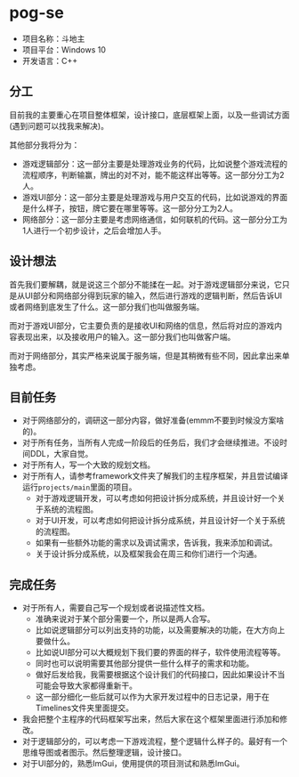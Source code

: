 # pog-se

- 项目名称：斗地主
- 项目平台：Windows 10
- 开发语言：C++

## 分工

目前我的主要重心在项目整体框架，设计接口，底层框架上面，以及一些调试方面(遇到问题可以找我来解决)。

其他部分我将分为：

- 游戏逻辑部分：这一部分主要是处理游戏业务的代码，比如说整个游戏流程的流程顺序，判断输赢，牌出的对不对，能不能这样出等等。这一部分分工为2人。
- 游戏UI部分：这一部分主要是处理游戏与用户交互的代码，比如说游戏的界面是什么样子，按钮，牌它要在哪里等等。这一部分分工为2人。
- 网络部分：这一部分主要是考虑网络通信，如何联机的代码。这一部分分工为1人进行一个初步设计，之后会增加人手。

## 设计想法

首先我们要解耦，就是说这三个部分不能揉在一起。对于游戏逻辑部分来说，它只是从UI部分和网络部分得到玩家的输入，然后进行游戏的逻辑判断，然后告诉UI或者网络到底发生了什么。这一部分我们也叫做服务端。

而对于游戏UI部分，它主要负责的是接收UI和网络的信息，然后将对应的游戏内容表现出来，以及接收用户的输入。这一部分我们也叫做客户端。

而对于网络部分，其实严格来说属于服务端，但是其稍微有些不同，因此拿出来单独考虑。

## 目前任务

- 对于网络部分的，调研这一部分内容，做好准备(emmm不要到时候没方案啥的)。
- 对于所有任务，当所有人完成一阶段后的任务后，我们才会继续推进。不设时间DDL，大家自觉。
- 对于所有人，写一个大致的规划文档。
- 对于所有人，请参考framework文件夹了解我们的主程序框架，并且尝试编译运行`projects/main`里面的项目。
    - 对于游戏逻辑开发，可以考虑如何把设计拆分成系统，并且设计好一个关于系统的流程图。
    - 对于UI开发，可以考虑如何把设计拆分成系统，并且设计好一个关于系统的流程图。
    - 如果有一些额外功能的需求以及调试需求，告诉我，我来添加和调试。
    - 关于设计拆分成系统，以及框架我会在周三和你们进行一个沟通。

## 完成任务

- 对于所有人，需要自己写一个规划或者说描述性文档。
    - 准确来说对于某个部分需要一个，所以是两人合写。
    - 比如说逻辑部分可以列出支持的功能，以及需要解决的功能，在大方向上要做什么。
    - 比如说UI部分可以大概规划下我们要的界面的样子，软件使用流程等等。
    - 同时也可以说明需要其他部分提供一些什么样子的需求和功能。
    - 做好后发给我，我需要根据这个设计我们的代码接口，因此如果设计不当可能会导致大家都得重新干。
    - 这一部分细化一些后就可以作为大家开发过程中的日志记录，用于在Timelines文件夹里面提交。
- 我会把整个主程序的代码框架写出来，然后大家在这个框架里面进行添加和修改。
- 对于逻辑部分的，可以考虑一下游戏流程，整个逻辑什么样子的。最好有一个思维导图或者图示。然后整理逻辑，设计接口。
- 对于UI部分的，熟悉ImGui，使用提供的项目测试和熟悉ImGui。